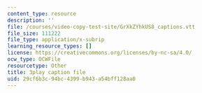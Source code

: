 ```yaml
---
content_type: resource
description: ''
file: /courses/video-copy-test-site/GrXkZYhkUS8_captions.vtt
file_size: 111222
file_type: application/x-subrip
learning_resource_types: []
license: https://creativecommons.org/licenses/by-nc-sa/4.0/
ocw_type: OCWFile
resourcetype: Other
title: 3play caption file
uid: 29cf6b3c-94bc-4399-b943-a54bff128aa0
---
```

